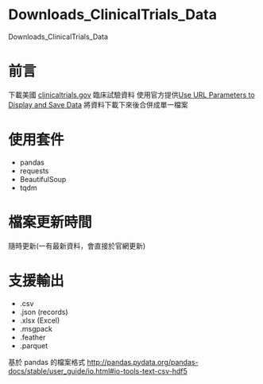 # Downloads_ClinicalTrials_Data
Downloads_ClinicalTrials_Data

# 前言

下載美國 [clinicaltrials.gov](https://clinicaltrials.gov/) 臨床試驗資料
使用官方提供[Use URL Parameters to Display and Save Data](https://clinicaltrials.gov/ct2/resources/download#UseURL) 將資料下載下來後合併成單一檔案

# 使用套件
- pandas
- requests
- BeautifulSoup
- tqdm

# 檔案更新時間
隨時更新(一有最新資料，會直接於官網更新)

# 支援輸出

- .csv
- .json (records)
- .xlsx (Excel)
- .msgpack
- .feather
- .parquet

基於 pandas 的檔案格式
http://pandas.pydata.org/pandas-docs/stable/user_guide/io.html#io-tools-text-csv-hdf5